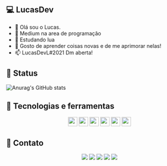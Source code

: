 ## 💻 LucasDev
- 👋 Olá sou o Lucas.
- 👀 Medium na area de programação
- 🌱 Estudando lua
- 💞️ Gosto de aprender coisas novas e de me aprimorar nelas!
- 📫 LucasDevL#2021 Dm aberta!

## 📔 Status
![Anurag's GitHub stats](https://github-readme-stats.vercel.app/api?username=Lucas-Henr&theme=dark&show_icons=true)

## 🧪 Tecnologias e ferramentas

<p align="center">
<img src="https://img.shields.io/badge/javascript-%23F7DF1E.svg?&style=for-the-badge&logo=javascript&logoColor=black" height="25"/>
<img src="https://img.shields.io/badge/Html-ffa500.svg?style=for-the-badge&logo=html5&logoColor=white" height="25" />
<img src="https://img.shields.io/badge/Css-7273ff.svg?style=for-the-badge&logo=css3&logoColor=white" height="25" />
<img src="https://img.shields.io/badge/node.js%20-%2343853D.svg?&style=for-the-badge&logo=node.js&logoColor=white" height="25"/>
<img src="https://img.shields.io/badge/-GitHub-181717?style=flat-square&logo=github" height="25"/>
 <img src="https://img.shields.io/badge/typescript-blue.svg?&style=for-the-badge&logo=typescript&logoColor=white" height="25"/>
</p> 

## 📡 Contato 
<p align="center">
<img src="https://cdn.discordapp.com/attachments/796183998434902047/870355448233086996/fotogi.jpg"/>
<img  href="https://lucaswebsite.vercel.app/" src="https://img.shields.io/badge/Discord-7289DA?style=for-the-badge&logo=discord&logoColor=white"/>
<img src="https://img.shields.io/badge/Instagram-E4405F?style=for-the-badge&logo=instagram&logoColor=white"/>
<img src="https://img.shields.io/badge/Zoom-2D8CFF?style=for-the-badge&logo=zoom&logoColor=white"/>
<img src="https://cdn.discordapp.com/attachments/796183998434902047/870443831701684264/gifoto.jpg"/>  
</p>

<!---
lucas-henr/lucas-henr is a ✨ special ✨ repository because its `README.md` (this file) appears on your GitHub profile.
You can click the Preview link to take a look at your changes.
--->
